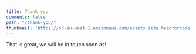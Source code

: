 ```yaml
---
title: Thank you
comments: false
path: "/thank-you/"
thumbnail: 'https://s3-eu-west-1.amazonaws.com/assets.site.headforcode.com/icons/js.png'
---
```


That is great, we will be in touch soon as!